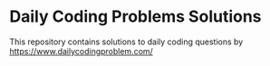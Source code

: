 # Daily Coding Problems Solutions
This repository contains solutions to daily coding questions by https://www.dailycodingproblem.com/

